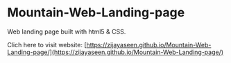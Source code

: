 ﻿# Mountain-Web-Landing-page

 Web landing page built with html5 & CSS.

 Clich here to visit website:
 [https://zijayaseen.github.io/Mountain-Web-Landing-page/](https://zijayaseen.github.io/Mountain-Web-Landing-page/)

